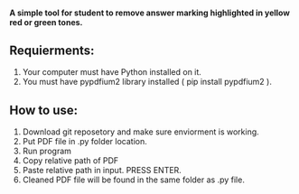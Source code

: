 #### A simple tool for student to remove answer marking highlighted in yellow red or green tones.


## **Requierments:**
1. Your computer must have Python installed on it.
2. You must have  pypdfium2 library installed ( pip install pypdfium2 ).

## **How to use:**
1. Download git reposetory and make sure enviorment is working.
2. Put PDF file in .py folder location.
4. Run program
5. Copy relative path of PDF
6. Paste relative path in input. PRESS ENTER.
7. Cleaned PDF file will be found in the same folder as .py file.

